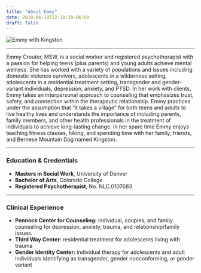 ```yaml
---
title: "About Emmy"
date: 2018-06-10T22:38:29-06:00
draft: false
---
```

<img src="/img/emmy-with-kingston.jpg" alt="Emmy with Kingston" class="image main">
<!-- ![Emmy with Kingston](/img/emmy-with-kingston.jpg) -->

---

Emmy Crouter, MSW, is a social worker and registered psychotherapist with a passion for helping teens (plus parents) and young adults achieve mental welness. She has worked with a variety of populations and issues including domestic violence survivors, adolescents in a wilderness setting, adolescents in a residential treatment setting, transgender and gender-variant individuals, depression, anxiety, and PTSD. In her work with clients, Emmy takes an interpersonal approach to counseling that emphasizes trust, safety, and connection within the therapeutic relationship. Emmy practices under the assumption that “it takes a village” for both teens and adults to live healthy lives and understands the importance of including parents, family members, and other health professionals in the treatment of individuals to achieve long-lasting change. In her spare time Emmy enjoys teaching fitness classes, hiking, and spending time with her family, friends, and Bernese Mountain Dog named Kingston. 

---

### Education & Credentials
- **Masters in Social Work**, University of Denver
- **Bachelor of Arts**, Colorado College
- **Registered Psychotherapist**, No. NLC.0107683

---

### Clinical Experience
- **Pennock Center for Counseling:** individual, couples, and family counseling for depression, anxiety, trauma, and relationship/family issues.
- **Third Way Center:** residential treatment for adolescents living with trauma
- **Gender Identity Center:** individual therapy for adolescents and adult individuals identifying as transgender, gender nonconforming, or gender variant
